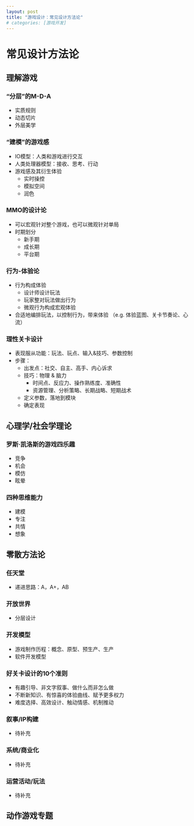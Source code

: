 ```yaml
---
layout: post
title: "游戏设计：常见设计方法论"
# categories: [游戏开发]
---
```


# 常见设计方法论


## 理解游戏


### “分层”的M-D-A

- 实质规则
- 动态切片
- 外层美学


### “建模”的游戏感

- IO模型：人类和游戏进行交互
- 人类处理器模型：接收、思考、行动
- 游戏感及其衍生体验
  - 实时操控
  - 模拟空间
  - 润色


### MMO的设计论

- 可以宏观针对整个游戏，也可以微观针对单局
- 时期划分
  - 新手期
  - 成长期
  - 平台期


### 行为-体验论


- 行为构成体验
  - 设计师设计玩法
  - 玩家整对玩法做出行为
  - 微观行为构成宏观体验
- 合适地编排玩法，以控制行为，带来体验
（e.g. 体验蓝图、关卡节奏论、心流）


### 理性关卡设计

- 表现服从功能：玩法、玩点、输入&技巧、参数控制
- 步骤：
  - 出发点：社交、自主、高手、内心诉求
  - 技巧：物理 & 脑力
    - 时间点、反应力、操作熟练度、准确性
    - 资源管理、分析策略、长期战略、短期战术
  - 定义参数，落地到模块
  - 确定表现


## 心理学/社会学理论


### 罗斯·凯洛斯的游戏四乐趣

- 竞争
- 机会
- 模仿
- 眩晕


### 四种思维能力

- 建模
- 专注
- 共情
- 想象


## 零散方法论


### 任天堂

- 递进思路：A，A+，AB


### 开放世界

- 分层设计


### 开发模型

- 游戏制作历程：概念、原型、预生产、生产
- 软件开发模型


### 好关卡设计的10个准则

- 有趣引导、非文字叙事、做什么而非怎么做
- 不断新知识、有惊喜的体验曲线、赋予更多权力
- 难度选择、高效设计、触动情感、机制推动


### 叙事/IP构建

- 待补充


### 系统/商业化

- 待补充


### 运营活动/玩法

- 待补充


## 动作游戏专题

